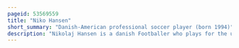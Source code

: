 ```yaml
---
pageid: 53569559
title: "Niko Hansen"
short_summary: "Danish-American professional soccer player (born 1994)"
description: "Nikolaj Hansen is a danish Footballer who plays for the usl Championship Club san antonio Fc as a Winger or Forward. He previously appeared at the semi-professional Level for Seattle Sounders Fc U-23 and professionally with Columbus Crew Sc, Houston Dynamo, and Minnesota United."
---
```

